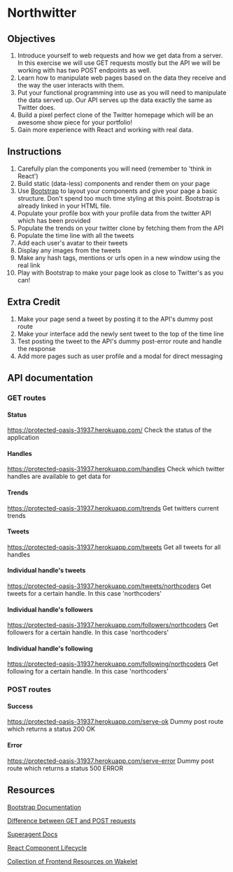 # Northwitter


## Objectives

1. Introduce yourself to web requests and how we get data from a server. In this exercise we will use GET requests mostly but the API we will be working with has two POST endpoints as well.
2. Learn how to manipulate web pages based on the data they receive and the way the user interacts with them.
3. Put your functional programming into use as you will need to manipulate the data served up. Our API serves up the data exactly the same as Twitter does.
4. Build a pixel perfect clone of the Twitter homepage which will be an awesome show piece for your portfolio!
5. Gain more experience with React and working with real data.

## Instructions

1. Carefully plan the components you will need (remember to 'think in React')
2. Build static (data-less) components and render them on your page
3. Use [Bootstrap](http://getbootstrap.com/) to layout your components and give your page a basic structure. Don't spend too much time styling at this point. Bootstrap is already linked in your HTML file.
4. Populate your profile box with your profile data from the twitter API which has been provided
5. Populate the trends on your twitter clone by fetching them from the API
6. Populate the time line with all the tweets
7. Add each user's avatar to their tweets
8. Display any images from the tweets
9. Make any hash tags, mentions or urls open in a new window using the real link
10. Play with Bootstrap to make your page look as close to Twitter's as you can!

## Extra Credit

1. Make your page send a tweet by posting it to the API's dummy post route
2. Make your interface add the newly sent tweet to the top of the time line
3. Test posting the tweet to the API's dummy post-error route and handle the response
4. Add more pages such as user profile and a modal for direct messaging

## API documentation

### GET routes

#### Status
<https://protected-oasis-31937.herokuapp.com/>
Check the status of the application

#### Handles
<https://protected-oasis-31937.herokuapp.com/handles>
Check which twitter handles are available to get data for

#### Trends
<https://protected-oasis-31937.herokuapp.com/trends>
Get twitters current trends

#### Tweets
<https://protected-oasis-31937.herokuapp.com/tweets>
Get all tweets for all handles

#### Individual handle's tweets
<https://protected-oasis-31937.herokuapp.com/tweets/northcoders>
Get tweets for a certain handle. In this case 'northcoders'

#### Individual handle's followers
<https://protected-oasis-31937.herokuapp.com/followers/northcoders>
Get followers for a certain handle. In this case 'northcoders'

#### Individual handle's following
<https://protected-oasis-31937.herokuapp.com/following/northcoders>
Get following for a certain handle. In this case 'northcoders'

### POST routes

#### Success
<https://protected-oasis-31937.herokuapp.com/serve-ok>
Dummy post route which returns a status 200 OK

#### Error
<https://protected-oasis-31937.herokuapp.com/serve-error>
Dummy post route which returns a status 500 ERROR


## Resources

[Bootstrap Documentation](http://getbootstrap.com/css/)

[Difference between GET and POST requests](https://www.youtube.com/watch?v=UObINRj2EGY)

[Superagent Docs](https://visionmedia.github.io/superagent/)

[React Component Lifecycle](https://facebook.github.io/react/docs/react-component.html)

[Collection of Frontend Resources on Wakelet](http://wke.lt/w/s/lH3kv)